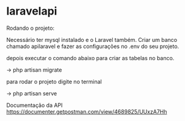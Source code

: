 # laravelapi

Rodando o projeto:

Necessário ter mysql instalado e o Laravel também.
Criar um banco chamado apilaravel e fazer as configurações no .env do seu projeto.

depois executar o comando abaixo para criar as tabelas no banco.

-> php artisan migrate

para rodar o projeto digite no terminal 

-> php artisan serve

Documentação da API
https://documenter.getpostman.com/view/4689825/UUxzA7Hh


